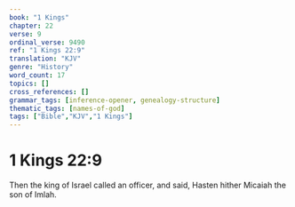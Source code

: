 ```yaml
---
book: "1 Kings"
chapter: 22
verse: 9
ordinal_verse: 9490
ref: "1 Kings 22:9"
translation: "KJV"
genre: "History"
word_count: 17
topics: []
cross_references: []
grammar_tags: [inference-opener, genealogy-structure]
thematic_tags: [names-of-god]
tags: ["Bible","KJV","1 Kings"]
---
```


# 1 Kings 22:9

Then the king of Israel called an officer, and said, Hasten hither Micaiah the son of Imlah.
